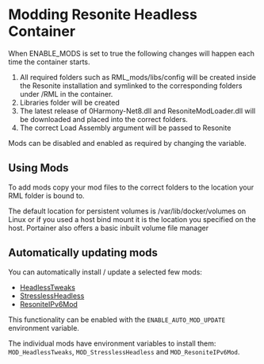 # Modding Resonite Headless Container
When ENABLE_MODS is set to true the following changes will happen each time the container starts. 

1. All required folders such as RML_mods/libs/config will be created inside the Resonite installation and symlinked to the corresponding folders under /RML in the container.
2. Libraries folder will be created
3. The latest release of 0Harmony-Net8.dll and ResoniteModLoader.dll will be downloaded and placed into the correct folders.
4. The correct Load Assembly argument will be passed to Resonite

Mods can be disabled and enabled as required by changing the variable.

## Using Mods
To add mods copy your mod files to the correct folders to the location your RML folder is bound to. 

The default location for persistent volumes is /var/lib/docker/volumes on Linux or if you used a host bind mount it is the location you specified on the host. Portainer also offers a basic inbuilt volume file manager

## Automatically updating mods
You can automatically install / update a selected few mods:

- [HeadlessTweaks](https://github.com/New-Project-Final-Final-WIP/HeadlessTweaks)
- [StresslessHeadless](https://github.com/Raidriar796/StresslessHeadless)
- [ResoniteIPv6Mod](https://github.com/bontebok/ResoniteIPv6Mod)

This functionality can be enabled with the `ENABLE_AUTO_MOD_UPDATE` environment variable.

The individual mods have environment variables to install them: `MOD_HeadlessTweaks`, `MOD_StresslessHeadless` and `MOD_ResoniteIPv6Mod`.
